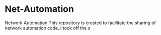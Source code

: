 # Net-Automation
Network Automation
This repository is created to facilitate the sharing of network automation code..I took off the s
